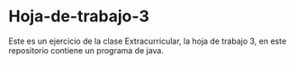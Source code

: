 # Hoja-de-trabajo-3
Este es un ejercicio de la clase Extracurricular, la hoja de trabajo 3, en este repositorio contiene un programa de java.
